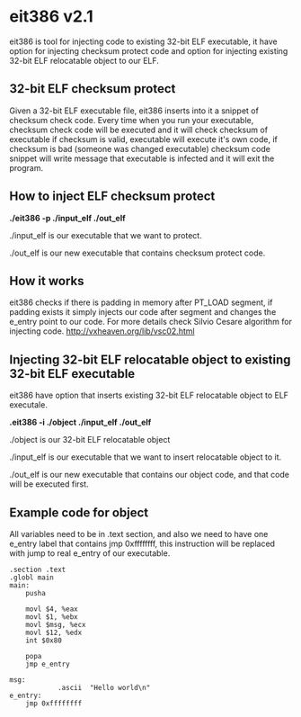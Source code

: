 # eit386 v2.1
eit386 is tool for injecting code to existing 32-bit ELF executable, 
it have option for injecting checksum protect code and option for
injecting existing 32-bit ELF relocatable object to our ELF.

## 32-bit ELF checksum protect

Given a 32-bit ELF executable file, eit386 inserts into it a
snippet of checksum check code. Every time when you run your executable,
checksum check code will be executed and it will check checksum of 
executable if checksum is valid, executable will execute it's own
code, if checksum is bad (someone was changed executable) checksum
code snippet will write message that executable is infected and it will
exit the program.

## How to inject ELF checksum protect

**./eit386 -p ./input_elf ./out_elf**

./input_elf is our executable that we want to protect.

./out_elf is our new executable that contains checksum protect code.

## How it works

eit386 checks if there is padding in memory after PT_LOAD segment, if
padding exists it simply injects our code after segment and changes the
e_entry point to our code. For more details check Silvio Cesare algorithm
for injecting code. http://vxheaven.org/lib/vsc02.html

## Injecting 32-bit ELF relocatable object to existing 32-bit ELF executable

eit386 have option that inserts existing 32-bit ELF relocatable object
to ELF executale.

**.eit386 -i ./object ./input_elf ./out_elf**

./object is our 32-bit ELF relocatable object

./input_elf is our executable that we want to insert relocatable object to it.

./out_elf is our new executable that contains our object code, and that code
will be executed first.

## Example code for object

All variables need to be in .text section, and also we need to have one
e_entry label that contains jmp 0xffffffff, this instruction will be replaced
with jump to real e_entry of our executable.

```assembly
.section .text
.globl main
main:
	pusha

	movl $4, %eax
	movl $1, %ebx
	movl $msg, %ecx
	movl $12, %edx
	int $0x80	

	popa
	jmp e_entry

msg:
        	.ascii  "Hello world\n"
e_entry:
	jmp 0xffffffff

```

